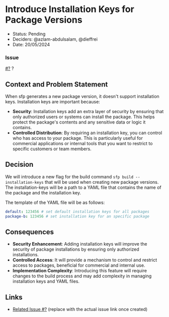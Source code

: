 # Introduce Installation Keys for Package Versions
* Status:  Pending
* Deciders: @azlam-abdulsalam, @dieffrei
* Date: 20/05/2024


### Issue
[#?](https://github.com/user/repo/issues/?) ?

## Context and Problem Statement

When sfp generates a new package version, it doesn't support installation keys. Installation keys are important because:
- **Security**: Installation keys add an extra layer of security by ensuring that only authorized users or systems can install the package. This helps protect the package's contents and any sensitive data or logic it contains.
- **Controlled Distribution**: By requiring an installation key, you can control who has access to your package. This is particularly useful for commercial applications or internal tools that you want to restrict to specific customers or team members.

## Decision

We will introduce a new flag for the build command `sfp build --installation-keys` that will be used when creating new package versions. The installation-keys will be a path to a YAML file that contains the name of the package and the installation key.

The template of the YAML file will be as follows:
```yaml
default: 123456 # set default installation keys for all packages
package-b: 123456 # set installation key for an specific package
```

## Consequences

- **Security Enhancement**: Adding installation keys will improve the security of package installations by ensuring only authorized installations.
- **Controlled Access**: It will provide a mechanism to control and restrict access to packages, beneficial for commercial and internal use.
- **Implementation Complexity**: Introducing this feature will require changes to the build process and may add complexity in managing installation keys and YAML files.


## Links

- [Related Issue #?](https://github.com/user/repo/issues/?) (replace with the actual issue link once created)

